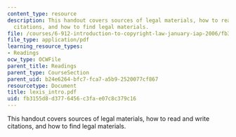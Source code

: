 ```yaml
---
content_type: resource
description: This handout covers sources of legal materials, how to read and write
  citations, and how to find legal materials.
file: /courses/6-912-introduction-to-copyright-law-january-iap-2006/fb3155d8d3776456c3fae07c8c379c16_lexis_intro.pdf
file_type: application/pdf
learning_resource_types:
- Readings
ocw_type: OCWFile
parent_title: Readings
parent_type: CourseSection
parent_uid: b24e6264-bfc7-fca7-a5b9-2520077cf867
resourcetype: Document
title: lexis_intro.pdf
uid: fb3155d8-d377-6456-c3fa-e07c8c379c16
---
```

This handout covers sources of legal materials, how to read and write citations, and how to find legal materials.

